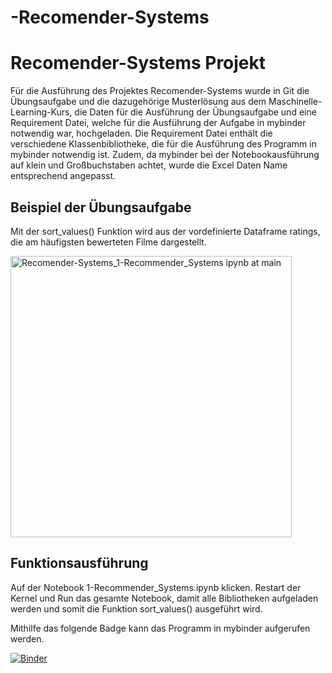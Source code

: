 # -Recomender-Systems

# Recomender-Systems Projekt

Für die Ausführung des Projektes Recomender-Systems wurde in Git die Übungsaufgabe und die dazugehörige Musterlösung aus dem Maschinelle-Learning-Kurs, die Daten für die Ausführung der Übungsaufgabe und eine Requirement Datei, welche für die Ausführung der Aufgabe in mybinder notwendig war, hochgeladen.
Die Requirement Datei enthält die verschiedene Klassenbibliotheke, die für die Ausführung des Programm in mybinder notwendig ist. Zudem, da mybinder bei der Notebookausführung auf klein und Großbuchstaben achtet, wurde die Excel Daten Name entsprechend angepasst.

## Beispiel der Übungsaufgabe

Mit der sort_values() Funktion wird aus der vordefinierte Dataframe ratings, die am häufigsten bewerteten Filme dargestellt.

<img width="450" alt="Recomender-Systems_1-Recommender_Systems ipynb at main" src="https://user-images.githubusercontent.com/62958158/184755977-436a1317-c3a5-4af7-a1be-94386eb261d4.png">

## Funktionsausführung

Auf der Notebook 1-Recommender_Systems.ipynb klicken.
Restart der Kernel und Run das gesamte Notebook, damit alle Bibliotheken aufgeladen werden und somit die Funktion sort_values() ausgeführt wird.

Mithilfe das folgende Badge kann das Programm in mybinder aufgerufen werden.

[![Binder](https://mybinder.org/badge_logo.svg)](https://mybinder.org/v2/gh/dimoua/-Recomender-Systems.git/HEAD)
